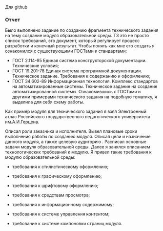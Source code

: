 

Для github 

### Отчет ###
Было выполнено задание по созданию фрагмента технического задания на тему создание модуля образовательной среды.
ТЗ это не просто список требований, это документ, который регулирует процесс разработки и конечный результат.
Чтобы понять как мне его создать я ознакомился с существующими ГОСТами и стандартами:
+ ГОСТ 2.114-95 Единая система конструкторской документации. Технические условия;
+ ГОСТ 19.201-78 Единая система программной документации. Техническое задание. Требования к содержанию и оформлению;
+ ГОСТ 34.602-89 Информационная технология. Комплекс стандартов на автоматизированные системы. Техническое задание на создание автоматизированной системы.
Ознакомившись с ГОСТами и другими примерами технического задания на подобную тематику, я выделила для себя схему работы.

Как пример модуля для технического задания я взял Электронный атлас Российского государственного педагогического университета им.А.И.Герцена.

Описал роли заказчика и исполнителя. Вывел плановые сроки выполнения работы по созданию модуля.
Описал цели и назначение данного модуля, а также целевую аудиторию . Расписал основные задачи модуля образовательной среды.
Далее я занялся описанием технологических требований к модулю.
Я привел такие требования к модулю образовательной среды:

- требования к стилистическому оформлению;

- требования к графическому оформлению;

- требования к шрифтовому оформлению;

- требования к средствам просмотра;

- требования к информационному содержимому;

- требования к системе управления контентом;

- требование к системе компоновки страниц модуля.
